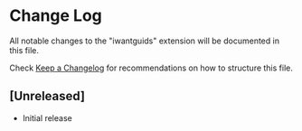 # Change Log

All notable changes to the "iwantguids" extension will be documented in this file.

Check [Keep a Changelog](http://keepachangelog.com/) for recommendations on how to structure this file.

## [Unreleased]

- Initial release